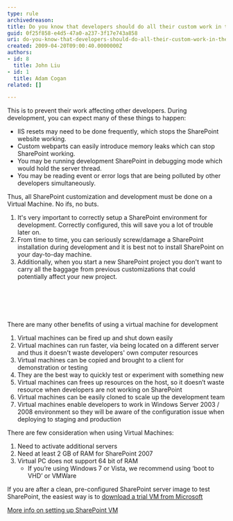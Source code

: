 ```yaml
---
type: rule
archivedreason: 
title: Do you know that developers should do all their custom work in their own SharePoint development environment?
guid: 0f25f858-e4d5-47a0-a237-3f17e743a858
uri: do-you-know-that-developers-should-do-all-their-custom-work-in-their-own-sharepoint-development-environment
created: 2009-04-20T09:00:40.0000000Z
authors:
- id: 8
  title: John Liu
- id: 1
  title: Adam Cogan
related: []

---
```



This is to prevent their work affecting other developers. During development, you can expect many of these things to happen&#58; <br>
<ul>
    <li>IIS resets may need to be done frequently, which stops the SharePoint website working. </li>
    <li>Custom webparts can easily introduce memory leaks which can stop SharePoint working. </li>
    <li>You may be running development SharePoint in debugging mode which would hold the server thread. </li>
    <li>You may be reading event or error logs that are being polluted by other developers simultaneously. </li>
</ul>
<p>Thus, all SharePoint customization and development must be done on a Virtual Machine. No ifs, no buts.</p>
<ol>
    <li>It's very important to correctly setup a SharePoint environment for development. Correctly configured, this will save you a lot of trouble later on. </li>
    <li>From time to time, you can seriously screw/damage a SharePoint installation during development and it is best not to install SharePoint on your day-to-day machine. </li>
    <li>Additionally, when you start a new SharePoint project you don't want to carry all the baggage from previous customizations that could potentially affect your new project. </li>
</ol>
<p>&#160;</p>

<br><excerpt class='endintro'></excerpt><br>

  <p>There are many other benefits of using a virtual machine for development</p>
<ol>
    <li>Virtual machines can be fired up and shut down easily </li>
    <li>Virtual machines can run faster, via being located on a different server and thus it doesn't waste developers' own computer resources </li>
    <li>Virtual machines can be copied and brought to a client for demonstration or testing </li>
    <li>They are the best way to quickly test or experiment with something new </li>
    <li>Virtual machines can frees up resources on the host, so it doesn’t waste resource when developers are not working on SharePoint </li>
    <li>Virtual machines can be easily cloned to scale up the development team </li>
    <li>Virtual machines enable developers to work in Windows Server 2003 / 2008 environment so they will be aware of the configuration issue when deploying to staging and production</li>
</ol>
<p>There are few consideration when using Virtual Machines&#58;</p>
<ol>
    <li>Need to activate additional servers</li>
    <li>Need at least 2 GB of RAM for SharePoint 2007</li>
    <li>Virtual PC does not support 64 bit of RAM
    <ul>
        <li>If you’re using Windows 7 or Vista, we recommend using ‘boot to VHD’ or VMWare</li>
    </ul>
    </li>
</ol>
<p>If you are after a clean, pre-configured SharePoint server image to test SharePoint, the easiest way is to <a href="http&#58;//www.microsoft.com/downloads/details.aspx?FamilyID=67f93dcb-ada8-4db5-a47b-df17e14b2c74&amp;displaylang=en" class="ms-rteCustom-External">download a trial VM from Microsoft</a></p>
<a href="http&#58;//www.ssw.com.au/ssw/Standards/DeveloperSharePoint/VMDevelopment.aspx">More info on setting up SharePoint VM</a> 



